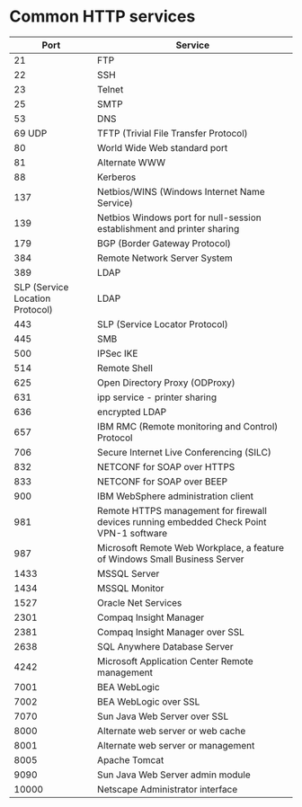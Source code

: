 # Common HTTP services

<table>
    <thead>
        <th>Port</th>
        <th>Service</th>
    </thead>
<tbody>
    <tr>
        <td>21</td>
        <td>FTP</td>
    </tr>
    <tr>
        <td>22</td>
        <td>SSH</td>
    </tr>
    <tr>
        <td>23</td>
        <td>Telnet</td>
    </tr>
    <tr>
        <td>25</td>
        <td>SMTP</td>
    </tr>
    <tr>
        <td>53</td>
        <td>DNS</td>
    </tr>
    <tr>
        <td>69 UDP</td>
        <td>TFTP (Trivial File Transfer Protocol)</td>
    </tr>
    <tr>
        <td>80</td>
        <td>World Wide Web standard port </td>
    </tr>
    <tr>
        <td>81</td>
        <td>Alternate WWW</td>
    </tr>
    <tr>
        <td>88</td>
        <td>Kerberos</td>
    </tr>
    <tr>
        <td>137</td>
        <td>Netbios/WINS (Windows Internet Name Service)</td>
    </tr>
    <tr>
        <td>139</td>
        <td>Netbios Windows port for null-session establishment and printer sharing</td>
    </tr>
    <tr>
        <td>179</td>
        <td>BGP (Border Gateway Protocol)</td>
    </tr>
    <tr>
        <td>384</td>
        <td>Remote Network Server System </td>
    </tr>
    <tr>
        <td>389</td>
        <td>LDAP</td>
    </tr>
    <tr>
        <td>SLP (Service Location Protocol)</td>
        <td>LDAP</td>
    </tr>
    <tr>
        <td>443</td>
        <td>SLP (Service Locator Protocol)</td>
    </tr>
    <tr>
        <td>445</td>
        <td>SMB</td>
    </tr>
    <tr>
        <td>500</td>
        <td>IPSec IKE</td>
    </tr>
    <tr>
        <td>514</td>
        <td>Remote Shell</td>
    </tr>
    <tr>
        <td>625</td>
        <td>Open Directory Proxy (ODProxy)</td>
    </tr>
    <tr>
        <td>631</td>
        <td>ipp service - printer sharing</td>
    </tr>
    <tr>
        <td>636</td>
        <td>encrypted LDAP</td>
    </tr>
    <tr>
        <td>657</td>
        <td>IBM RMC (Remote monitoring and Control) Protocol </td>
    </tr>
    <tr>
        <td>706</td>
        <td>Secure Internet Live Conferencing (SILC) </td>
    </tr>
    <tr>
        <td>832</td>
        <td>NETCONF for SOAP over HTTPS </td>
    </tr>
    <tr>
        <td>833</td>
        <td>NETCONF for SOAP over BEEP</td>
    </tr>
    <tr>
        <td>900</td>
        <td>IBM WebSphere administration client</td>
    </tr>
    <tr>
        <td>981</td>
        <td>Remote HTTPS management for firewall devices running embedded Check Point VPN-1 software</td>
    </tr>
    <tr>
        <td>987</td>
        <td>Microsoft Remote Web Workplace, a feature of Windows Small Business Server</td>
    </tr>
    <tr>
        <td>1433</td>
        <td>MSSQL Server </td>
    </tr>
    <tr>
        <td>1434</td>
        <td>MSSQL Monitor</td>
    </tr>
    <tr>
        <td>1527</td>
        <td>Oracle Net Services </td>
    </tr>
    <tr>
        <td>2301</td>
        <td>Compaq Insight Manager</td>
    </tr>
    <tr>
        <td>2381</td>
        <td>Compaq Insight Manager over SSL </td>
    </tr>
    <tr>
        <td>2638</td>
        <td>SQL Anywhere Database Server</td>
    </tr>
    <tr>
        <td>4242</td>
        <td>Microsoft Application Center Remote management </td>
    </tr>
    <tr>
        <td>7001</td>
        <td>BEA WebLogic</td>
    </tr>
    <tr>
        <td>7002</td>
        <td>BEA WebLogic over SSL </td>
    </tr>
    <tr>
        <td>7070</td>
        <td>Sun Java Web Server over SSL</td>
    </tr>
    <tr>
        <td>8000</td>
        <td>Alternate web server or web cache </td>
    </tr>
    <tr>
        <td>8001</td>
        <td>Alternate web server or management </td>
    </tr>
    <tr>
        <td>8005</td>
        <td>Apache Tomcat</td>
    </tr>
    <tr>
        <td>9090</td>
        <td>Sun Java Web Server admin module</td>
    </tr>
    <tr>
        <td>10000</td>
        <td>Netscape Administrator interface </td>
    </tr>
</tbody>
</table>